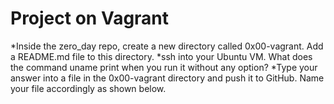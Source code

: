 # Project on Vagrant
*Inside the zero_day repo, create a new directory called 0x00-vagrant. Add a README.md file to this directory.
*ssh into your Ubuntu VM. What does the command uname print when you run it without any option?
*Type your answer into a file in the 0x00-vagrant directory and push it to GitHub. Name your file accordingly as shown below.
